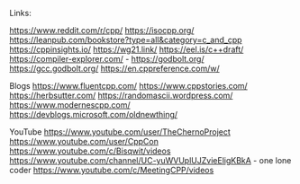 
Links:

https://www.reddit.com/r/cpp/
https://isocpp.org/
https://leanpub.com/bookstore?type=all&category=c_and_cpp
https://cppinsights.io/
https://wg21.link/
https://eel.is/c++draft/
https://compiler-explorer.com/ - https://godbolt.org/
https://gcc.godbolt.org/
https://en.cppreference.com/w/

Blogs
https://www.fluentcpp.com/
https://www.cppstories.com/
https://herbsutter.com/
https://randomascii.wordpress.com/
https://www.modernescpp.com/
https://devblogs.microsoft.com/oldnewthing/

YouTube
https://www.youtube.com/user/TheChernoProject
https://www.youtube.com/user/CppCon
https://www.youtube.com/c/Bisqwit/videos
https://www.youtube.com/channel/UC-yuWVUplUJZvieEligKBkA - one lone coder
https://www.youtube.com/c/MeetingCPP/videos
